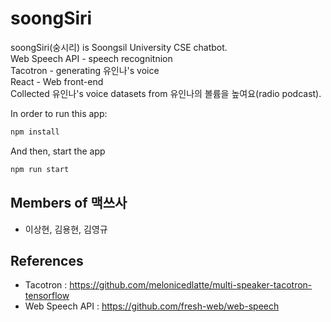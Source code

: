 # soongSiri
soongSiri(숭시리) is Soongsil University CSE chatbot. <br>
Web Speech API - speech recognitnion <br>
Tacotron - generating 유인나's voice <br>
React - Web front-end <br>
Collected 유인나's voice datasets from 유인나의 볼륨을 높여요(radio podcast).<br>

In order to run this app:

```js
npm install
```

And then, start the app

```js
npm run start
```

## Members of 맥쓰사
* 이상현, 김용현, 김영규

## References

* Tacotron : https://github.com/melonicedlatte/multi-speaker-tacotron-tensorflow
* Web Speech API : https://github.com/fresh-web/web-speech
